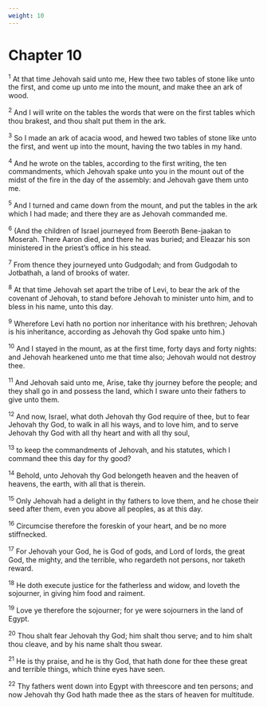 ```yaml
---
weight: 10
---
```


# Chapter 10

<sup>1</sup> At that time Jehovah said unto me, Hew thee two tables of stone like unto the first, and come up unto me into the mount, and make thee an ark of wood. 

<sup>2</sup> And I will write on the tables the words that were on the first tables which thou brakest, and thou shalt put them in the ark. 

<sup>3</sup> So I made an ark of acacia wood, and hewed two tables of stone like unto the first, and went up into the mount, having the two tables in my hand. 

<sup>4</sup> And he wrote on the tables, according to the first writing, the ten commandments, which Jehovah spake unto you in the mount out of the midst of the fire in the day of the assembly: and Jehovah gave them unto me. 

<sup>5</sup> And I turned and came down from the mount, and put the tables in the ark which I had made; and there they are as Jehovah commanded me. 

<sup>6</sup> (And the children of Israel journeyed from Beeroth Bene-jaakan to Moserah. There Aaron died, and there he was buried; and Eleazar his son ministered in the priest’s office in his stead. 

<sup>7</sup> From thence they journeyed unto Gudgodah; and from Gudgodah to Jotbathah, a land of brooks of water. 

<sup>8</sup> At that time Jehovah set apart the tribe of Levi, to bear the ark of the covenant of Jehovah, to stand before Jehovah to minister unto him, and to bless in his name, unto this day. 

<sup>9</sup> Wherefore Levi hath no portion nor inheritance with his brethren; Jehovah is his inheritance, according as Jehovah thy God spake unto him.) 

<sup>10</sup> And I stayed in the mount, as at the first time, forty days and forty nights: and Jehovah hearkened unto me that time also; Jehovah would not destroy thee. 

<sup>11</sup> And Jehovah said unto me, Arise, take thy journey before the people; and they shall go in and possess the land, which I sware unto their fathers to give unto them. 

<sup>12</sup> And now, Israel, what doth Jehovah thy God require of thee, but to fear Jehovah thy God, to walk in all his ways, and to love him, and to serve Jehovah thy God with all thy heart and with all thy soul, 

<sup>13</sup> to keep the commandments of Jehovah, and his statutes, which I command thee this day for thy good? 

<sup>14</sup> Behold, unto Jehovah thy God belongeth heaven and the heaven of heavens, the earth, with all that is therein. 

<sup>15</sup> Only Jehovah had a delight in thy fathers to love them, and he chose their seed after them, even you above all peoples, as at this day. 

<sup>16</sup> Circumcise therefore the foreskin of your heart, and be no more stiffnecked. 

<sup>17</sup> For Jehovah your God, he is God of gods, and Lord of lords, the great God, the mighty, and the terrible, who regardeth not persons, nor taketh reward. 

<sup>18</sup> He doth execute justice for the fatherless and widow, and loveth the sojourner, in giving him food and raiment. 

<sup>19</sup> Love ye therefore the sojourner; for ye were sojourners in the land of Egypt. 

<sup>20</sup> Thou shalt fear Jehovah thy God; him shalt thou serve; and to him shalt thou cleave, and by his name shalt thou swear. 

<sup>21</sup> He is thy praise, and he is thy God, that hath done for thee these great and terrible things, which thine eyes have seen. 

<sup>22</sup> Thy fathers went down into Egypt with threescore and ten persons; and now Jehovah thy God hath made thee as the stars of heaven for multitude. 


